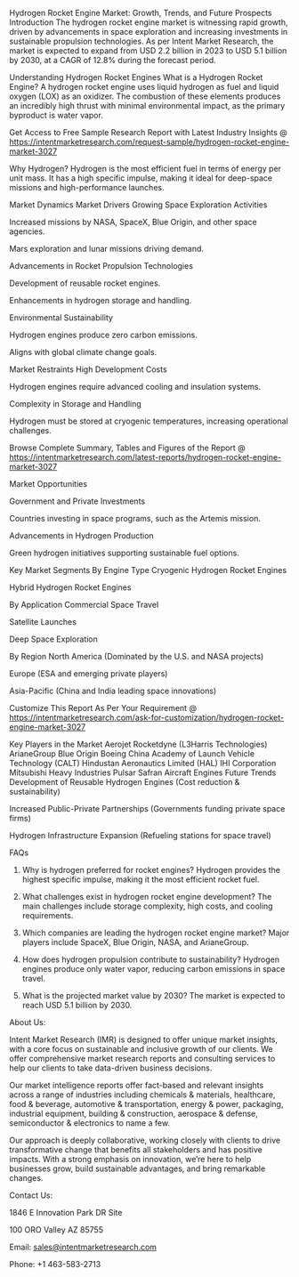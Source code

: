 Hydrogen Rocket Engine Market: Growth, Trends, and Future Prospects
Introduction
The hydrogen rocket engine market is witnessing rapid growth, driven by advancements in space exploration and increasing investments in sustainable propulsion technologies. As per Intent Market Research, the market is expected to expand from USD 2.2 billion in 2023 to USD 5.1 billion by 2030, at a CAGR of 12.8% during the forecast period.

Understanding Hydrogen Rocket Engines
What is a Hydrogen Rocket Engine?
A hydrogen rocket engine uses liquid hydrogen as fuel and liquid oxygen (LOX) as an oxidizer. The combustion of these elements produces an incredibly high thrust with minimal environmental impact, as the primary byproduct is water vapor.

Get Access to Free Sample Research Report with Latest Industry Insights @  https://intentmarketresearch.com/request-sample/hydrogen-rocket-engine-market-3027


Why Hydrogen?
Hydrogen is the most efficient fuel in terms of energy per unit mass. It has a high specific impulse, making it ideal for deep-space missions and high-performance launches.

Market Dynamics
Market Drivers
Growing Space Exploration Activities

Increased missions by NASA, SpaceX, Blue Origin, and other space agencies.

Mars exploration and lunar missions driving demand.

Advancements in Rocket Propulsion Technologies

Development of reusable rocket engines.

Enhancements in hydrogen storage and handling.

Environmental Sustainability

Hydrogen engines produce zero carbon emissions.

Aligns with global climate change goals.

Market Restraints
High Development Costs

Hydrogen engines require advanced cooling and insulation systems.

Complexity in Storage and Handling

Hydrogen must be stored at cryogenic temperatures, increasing operational challenges.

Browse Complete Summary, Tables and Figures of the Report @ https://intentmarketresearch.com/latest-reports/hydrogen-rocket-engine-market-3027

Market Opportunities

Government and Private Investments

Countries investing in space programs, such as the Artemis mission.

Advancements in Hydrogen Production

Green hydrogen initiatives supporting sustainable fuel options.

Key Market Segments
By Engine Type
Cryogenic Hydrogen Rocket Engines

Hybrid Hydrogen Rocket Engines

By Application
Commercial Space Travel

Satellite Launches

Deep Space Exploration

By Region
North America (Dominated by the U.S. and NASA projects)

Europe (ESA and emerging private players)

Asia-Pacific (China and India leading space innovations)

Customize This Report As Per Your Requirement @  https://intentmarketresearch.com/ask-for-customization/hydrogen-rocket-engine-market-3027

Key Players in the Market
Aerojet Rocketdyne (L3Harris Technologies)
ArianeGroup
Blue Origin
Boeing
China Academy of Launch Vehicle Technology (CALT)
Hindustan Aeronautics Limited (HAL)
IHI Corporation
Mitsubishi Heavy Industries
Pulsar
Safran Aircraft Engines
Future Trends
Development of Reusable Hydrogen Engines (Cost reduction & sustainability)

Increased Public-Private Partnerships (Governments funding private space firms)

Hydrogen Infrastructure Expansion (Refueling stations for space travel)

FAQs
1. Why is hydrogen preferred for rocket engines?
Hydrogen provides the highest specific impulse, making it the most efficient rocket fuel.

2. What challenges exist in hydrogen rocket engine development?
The main challenges include storage complexity, high costs, and cooling requirements.

3. Which companies are leading the hydrogen rocket engine market?
Major players include SpaceX, Blue Origin, NASA, and ArianeGroup.

4. How does hydrogen propulsion contribute to sustainability?
Hydrogen engines produce only water vapor, reducing carbon emissions in space travel.

5. What is the projected market value by 2030?
The market is expected to reach USD 5.1 billion by 2030.


About Us:

Intent Market Research (IMR) is designed to offer unique market insights, with a core focus on sustainable and inclusive growth of our clients. We offer comprehensive market research reports and consulting services to help our clients to take data-driven business decisions.

Our market intelligence reports offer fact-based and relevant insights across a range of industries including chemicals & materials, healthcare, food & beverage, automotive & transportation, energy & power, packaging, industrial equipment, building & construction, aerospace & defense, semiconductor & electronics to name a few.

Our approach is deeply collaborative, working closely with clients to drive transformative change that benefits all stakeholders and has positive impacts. With a strong emphasis on innovation, we’re here to help businesses grow, build sustainable advantages, and bring remarkable changes.

Contact Us:

1846 E Innovation Park DR Site

100 ORO Valley AZ 85755

Email: sales@intentmarketresearch.com

Phone: +1 463-583-2713
